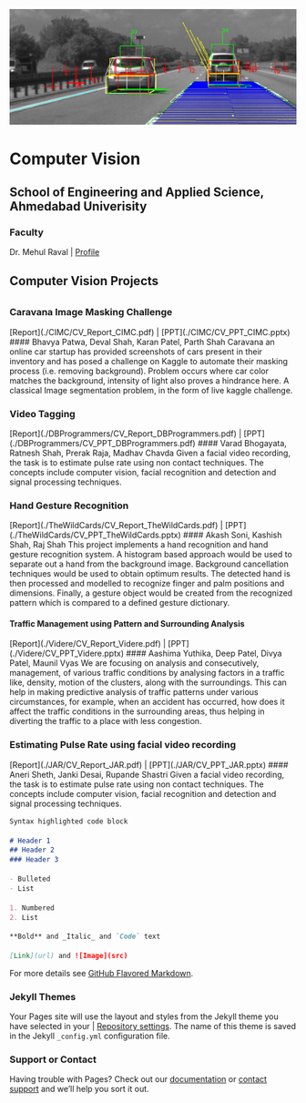![ConceptMap](./images/cv_concept.jpg)
# Computer Vision
## School of Engineering and Applied Science, Ahmedabad Univerisity

### Faculty
Dr. Mehul Raval | [Profile](https://ahduni.edu.in/seas/people/faculty/mehul-s-raval)

## Computer Vision Projects

<h6> <h3> Caravana Image Masking Challenge </h3> [Report](./CIMC/CV_Report_CIMC.pdf) | [PPT](./CIMC/CV_PPT_CIMC.pptx) </h6>
#### Bhavya Patwa, Deval Shah, Karan Patel, Parth Shah
Caravana an online car startup has provided screenshots of cars present in their inventory and has posed a challenge on Kaggle to automate their masking process (i.e. removing background). Problem occurs where car color matches the background, intensity of light also proves a hindrance here. A classical Image segmentation problem, in the form of live kaggle challenge.

<h3> Video Tagging </h3> [Report](./DBProgrammers/CV_Report_DBProgrammers.pdf) | [PPT](./DBProgrammers/CV_PPT_DBProgrammers.pdf)
#### Varad Bhogayata, Ratnesh Shah, Prerak Raja, Madhav Chavda
Given a facial video recording, the task is to estimate pulse rate using non contact techniques. The concepts include computer vision, facial recognition and detection and signal processing techniques.

<h3> Hand Gesture Recognition </h3> [Report](./TheWildCards/CV_Report_TheWildCards.pdf) | [PPT](./TheWildCards/CV_PPT_TheWildCards.pptx)
#### Akash Soni, Kashish Shah, Raj Shah
This project implements a hand recognition and hand gesture recognition system. A histogram based approach would be used to separate out a hand from the background image. Background cancellation techniques would be used to obtain optimum results. The detected hand is then processed and modelled to recognize finger and palm positions and dimensions. Finally, a gesture object would be created from the recognized pattern which is compared to a defined gesture dictionary.

<h4> Traffic Management using Pattern and Surrounding Analysis </h4> [Report](./Videre/CV_Report_Videre.pdf) | [PPT](./Videre/CV_PPT_Videre.pptx)
#### Aashima Yuthika, Deep Patel, Divya Patel, Maunil Vyas
We are focusing on analysis and consecutively, management, of various traffic conditions by analysing factors in a traffic like, density, motion of the clusters, along with the surroundings. This can help in making predictive analysis of traffic patterns under various circumstances, for example, when an accident has occurred, how does it affect the traffic conditions in the surrounding areas, thus helping in diverting the traffic to a place with less congestion.

<h3> Estimating Pulse Rate using facial video recording </h3> [Report](./JAR/CV_Report_JAR.pdf) | [PPT](./JAR/CV_PPT_JAR.pptx)
#### Aneri Sheth, Janki Desai, Rupande Shastri
Given a facial video recording, the task is to estimate pulse rate using non contact techniques. The concepts include computer vision, facial recognition and detection and signal processing techniques.

```markdown
Syntax highlighted code block

# Header 1
## Header 2
### Header 3

- Bulleted
- List

1. Numbered
2. List

**Bold** and _Italic_ and `Code` text

[Link](url) and ![Image](src)
```

For more details see [GitHub Flavored Markdown](https://guides.github.com/features/mastering-markdown/).

### Jekyll Themes

Your Pages site will use the layout and styles from the Jekyll theme you have selected in your | [Repository settings](https://github.com/burglarhobbit/cvprojects2017/settings). The name of this theme is saved in the Jekyll `_config.yml` configuration file.

### Support or Contact

Having trouble with Pages? Check out our [documentation](https://help.github.com/categories/github-pages-basics/) or [contact support](https://github.com/contact) and we’ll help you sort it out.
